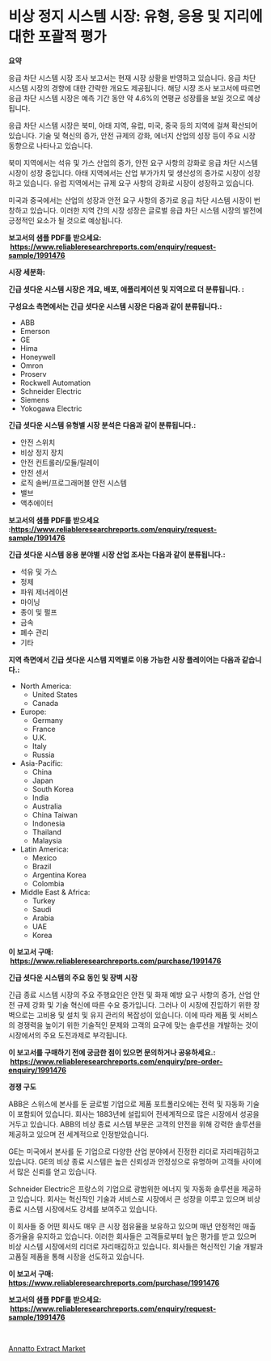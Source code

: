 <p><h1>비상 정지 시스템 시장: 유형, 응용 및 지리에 대한 포괄적 평가</h1></p><p><strong>요약</strong></p>
<p><p>응급 차단 시스템 시장 조사 보고서는 현재 시장 상황을 반영하고 있습니다. 응급 차단 시스템 시장의 경향에 대한 간략한 개요도 제공됩니다. 해당 시장 조사 보고서에 따르면 응급 차단 시스템 시장은 예측 기간 동안 약 4.6%의 연평균 성장률을 보일 것으로 예상됩니다.</p><p>응급 차단 시스템 시장은 북미, 아태 지역, 유럽, 미국, 중국 등의 지역에 걸쳐 확산되어 있습니다. 기술 및 혁신의 증가, 안전 규제의 강화, 에너지 산업의 성장 등이 주요 시장 동향으로 나타나고 있습니다.</p><p>북미 지역에서는 석유 및 가스 산업의 증가, 안전 요구 사항의 강화로 응급 차단 시스템 시장이 성장 중입니다. 아태 지역에서는 산업 부가가치 및 생산성의 증가로 시장이 성장하고 있습니다. 유럽 지역에서는 규제 요구 사항의 강화로 시장이 성장하고 있습니다.</p><p>미국과 중국에서는 산업의 성장과 안전 요구 사항의 증가로 응급 차단 시스템 시장이 번창하고 있습니다. 이러한 지역 간의 시장 성장은 글로벌 응급 차단 시스템 시장의 발전에 긍정적인 요소가 될 것으로 예상됩니다.</p></p>
<p><strong>보고서의 샘플 PDF를 받으세요: &nbsp;<a href="https://www.reliableresearchreports.com/enquiry/request-sample/1991476">https://www.reliableresearchreports.com/enquiry/request-sample/1991476</a></strong></p>
<p><strong>시장 세분화:</strong></p>
<p><strong> 긴급 셧다운 시스템 시장은 개요, 배포, 애플리케이션 및 지역으로 더 분류됩니다. :</strong></p>
<p><strong>구성요소 측면에서는 긴급 셧다운 시스템 시장은 다음과 같이 분류됩니다.:</strong></p>
<p><ul><li>ABB</li><li>Emerson</li><li>GE</li><li>Hima</li><li>Honeywell</li><li>Omron</li><li>Proserv</li><li>Rockwell Automation</li><li>Schneider Electric</li><li>Siemens</li><li>Yokogawa Electric</li></ul></p>
<p><strong> 긴급 셧다운 시스템 유형별 시장 분석은 다음과 같이 분류됩니다.:</strong></p>
<p><ul><li>안전 스위치</li><li>비상 정지 장치</li><li>안전 컨트롤러/모듈/릴레이</li><li>안전 센서</li><li>로직 솔버/프로그래머블 안전 시스템</li><li>밸브</li><li>액추에이터</li></ul></p>
<p><strong>보고서의 샘플 PDF를 받으세요 :<a href="https://www.reliableresearchreports.com/enquiry/request-sample/1991476">https://www.reliableresearchreports.com/enquiry/request-sample/1991476</a></strong></p>
<p><strong> 긴급 셧다운 시스템 응용 분야별 시장 산업 조사는 다음과 같이 분류됩니다.:</strong></p>
<p><ul><li>석유 및 가스</li><li>정제</li><li>파워 제너레이션</li><li>마이닝</li><li>종이 및 펄프</li><li>금속</li><li>폐수 관리</li><li>기타</li></ul></p>
<p><strong>지역 측면에서 긴급 셧다운 시스템 지역별로 이용 가능한 시장 플레이어는 다음과 같습니다.:</strong></p>
<p><ul>
    <li>
        North America:
        <ul>
            <li>United States</li>
            <li>Canada</li>
        </ul>
    </li>
    <li>
        Europe:
        <ul>
            <li>Germany</li>
            <li>France</li>
            <li>U.K.</li>
            <li>Italy</li>
            <li>Russia</li>
        </ul>
    </li>
    <li>
        Asia-Pacific:
        <ul>
            <li>China</li>
            <li>Japan</li>
            <li>South Korea</li>
            <li>India</li>
            <li>Australia</li>
            <li>China Taiwan</li>
            <li>Indonesia</li>
            <li>Thailand</li>
            <li>Malaysia</li>
        </ul>
    </li>
    <li>
        Latin America:
        <ul>
            <li>Mexico</li>
            <li>Brazil</li>
            <li>Argentina Korea</li>
            <li>Colombia</li>
        </ul>
    </li>
    <li>
        Middle East & Africa:
        <ul>
            <li>Turkey</li>
            <li>Saudi</li>
            <li>Arabia</li>
            <li>UAE</li>
            <li>Korea</li>
        </ul>
    </li>
    </ul></p>
<p><strong>이 보고서 구매: &nbsp;<a href="https://www.reliableresearchreports.com/purchase/1991476">https://www.reliableresearchreports.com/purchase/1991476</a></strong></p>
<p><strong>긴급 셧다운 시스템의 주요 동인 및 장벽 시장</strong></p>
<p><p>긴급 종료 시스템 시장의 주요 주행요인은 안전 및 화재 예방 요구 사항의 증가, 산업 안전 규제 강화 및 기술 혁신에 따른 수요 증가입니다. 그러나 이 시장에 진입하기 위한 장벽으로는 고비용 및 설치 및 유지 관리의 복잡성이 있습니다. 이에 따라 제품 및 서비스의 경쟁력을 높이기 위한 기술적인 문제와 고객의 요구에 맞는 솔루션을 개발하는 것이 시장에서의 주요 도전과제로 부각됩니다.</p></p>
<p><strong>이 보고서를 구매하기 전에 궁금한 점이 있으면 문의하거나 공유하세요.: &nbsp;<a href="https://www.reliableresearchreports.com/enquiry/pre-order-enquiry/1991476">https://www.reliableresearchreports.com/enquiry/pre-order-enquiry/1991476</a></strong></p>
<p><strong>경쟁 구도</strong></p>
<p><p>ABB은 스위스에 본사를 둔 글로벌 기업으로 제품 포트폴리오에는 전력 및 자동화 기술이 포함되어 있습니다. 회사는 1883년에 설립되어 전세계적으로 많은 시장에서 성공을 거두고 있습니다. ABB의 비상 종료 시스템 부문은 고객의 안전을 위해 강력한 솔루션을 제공하고 있으며 전 세계적으로 인정받았습니다.</p><p>GE는 미국에서 본사를 둔 기업으로 다양한 산업 분야에서 진정한 리더로 자리매김하고 있습니다. GE의 비상 종료 시스템은 높은 신뢰성과 안정성으로 유명하며 고객들 사이에서 많은 신뢰를 얻고 있습니다.</p><p>Schneider Electric은 프랑스의 기업으로 광범위한 에너지 및 자동화 솔루션을 제공하고 있습니다. 회사는 혁신적인 기술과 서비스로 시장에서 큰 성장을 이루고 있으며 비상 종료 시스템 시장에서도 강세를 보여주고 있습니다.</p><p>이 회사들 중 어떤 회사도 매우 큰 시장 점유율을 보유하고 있으며 매년 안정적인 매출 증가율을 유지하고 있습니다. 이러한 회사들은 고객들로부터 높은 평가를 받고 있으며 비상 시스템 시장에서의 리더로 자리매김하고 있습니다. 회사들은 혁신적인 기술 개발과 고품질 제품을 통해 시장을 선도하고 있습니다.</p></p>
<p><strong>이 보고서 구매: &nbsp; <a href="https://www.reliableresearchreports.com/purchase/1991476">https://www.reliableresearchreports.com/purchase/1991476</a></strong></p>
<p><strong>보고서의 샘플 PDF를 받으세요: &nbsp;<a href="https://www.reliableresearchreports.com/enquiry/request-sample/1991476">https://www.reliableresearchreports.com/enquiry/request-sample/1991476</a></strong><strong></strong></p>
<p>&nbsp;</p>
<p><p><a href="https://simplistic-meeting-7ee.notion.site/Annatto-Extract-Market-Growth-Market-Trends-COVID-19-Impact-and-Forecasts-for-period-from-2024--e48f4414bf4742a0a67cd449ee1792a3">Annatto Extract Market</a></p></p>